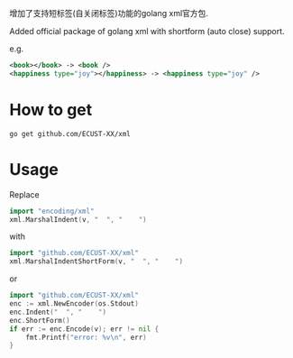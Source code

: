 增加了支持短标签(自关闭标签)功能的golang xml官方包.

Added official package of golang xml with shortform (auto close) support.

e.g.
```xml
<book></book> -> <book />
<happiness type="joy"></happiness> -> <happiness type="joy" />
```

# How to get
```
go get github.com/ECUST-XX/xml
```
# Usage

Replace

```go
import "encoding/xml"
xml.MarshalIndent(v, "  ", "    ")
```

with

```go
import "github.com/ECUST-XX/xml"
xml.MarshalIndentShortForm(v, "  ", "    ")
```

or

```go
import "github.com/ECUST-XX/xml"
enc := xml.NewEncoder(os.Stdout)
enc.Indent("  ", "    ")
enc.ShortForm()
if err := enc.Encode(v); err != nil {
    fmt.Printf("error: %v\n", err)
}
```
